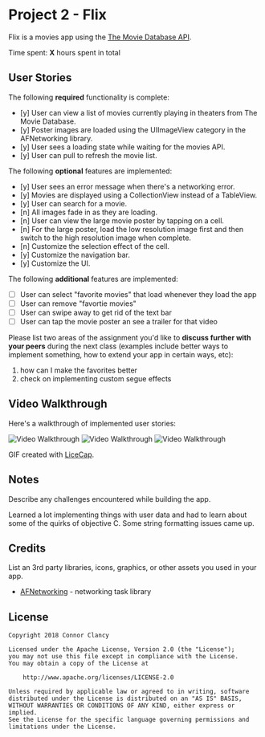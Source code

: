 # Project 2 - Flix

Flix is a movies app using the [The Movie Database API](http://docs.themoviedb.apiary.io/#).

Time spent: **X** hours spent in total

## User Stories

The following **required** functionality is complete:

- [y] User can view a list of movies currently playing in theaters from The Movie Database.
- [y] Poster images are loaded using the UIImageView category in the AFNetworking library.
- [y] User sees a loading state while waiting for the movies API.
- [y] User can pull to refresh the movie list.

The following **optional** features are implemented:

- [y] User sees an error message when there's a networking error.
- [y] Movies are displayed using a CollectionView instead of a TableView.
- [y] User can search for a movie.
- [n] All images fade in as they are loading.
- [n] User can view the large movie poster by tapping on a cell.
- [n] For the large poster, load the low resolution image first and then switch to the high resolution image when complete.
- [n] Customize the selection effect of the cell.
- [y] Customize the navigation bar.
- [y] Customize the UI.

The following **additional** features are implemented:

- [ ] User can select "favorite movies" that load whenever they load the app
- [ ] User can remove "favortie movies" 
- [ ] User can swipe away to get rid of the text bar
- [ ] User can tap the movie poster an see a trailer for that video

Please list two areas of the assignment you'd like to **discuss further with your peers** during the next class (examples include better ways to implement something, how to extend your app in certain ways, etc):

1. how can I make the favorites better
2. check on implementing custom segue effects

## Video Walkthrough

Here's a walkthrough of implemented user stories:

<img src='https://imgur.com/5ZPH9Vh.gif' title='Video Walkthrough' width='' alt='Video Walkthrough' />
<img src='https://imgur.com/a/LJpvSES.gif' title='Video Walkthrough' width='' alt='Video Walkthrough' />
<img src='https://imgur.com/a/vMrMClb.gif' title='Video Walkthrough' width='' alt='Video Walkthrough' />

GIF created with [LiceCap](http://www.cockos.com/licecap/).

## Notes

Describe any challenges encountered while building the app.

Learned a lot implementing things with user data and had to learn about some of the quirks of objective C.
Some string formatting issues came up.

## Credits

List an 3rd party libraries, icons, graphics, or other assets you used in your app.

- [AFNetworking](https://github.com/AFNetworking/AFNetworking) - networking task library

## License

    Copyright 2018 Connor Clancy

    Licensed under the Apache License, Version 2.0 (the "License");
    you may not use this file except in compliance with the License.
    You may obtain a copy of the License at

        http://www.apache.org/licenses/LICENSE-2.0

    Unless required by applicable law or agreed to in writing, software
    distributed under the License is distributed on an "AS IS" BASIS,
    WITHOUT WARRANTIES OR CONDITIONS OF ANY KIND, either express or implied.
    See the License for the specific language governing permissions and
    limitations under the License.
